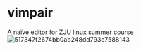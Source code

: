 # vimpair
A naïve editor for ZJU linux summer course
![517347f2674bb0ab248dd793c7588143](https://user-images.githubusercontent.com/73159641/214210471-8f24f59e-da82-4c42-b658-580bd669e42e.jpg)
